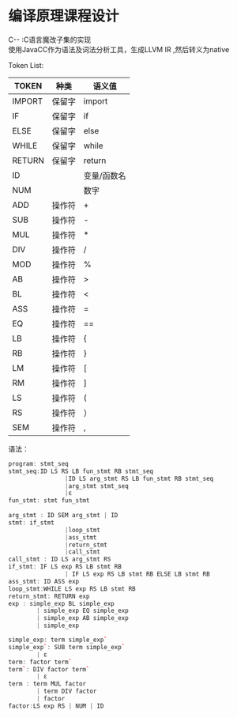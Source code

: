 # 编译原理课程设计  
C-- :C语言魔改子集的实现  
使用JavaCC作为语法及词法分析工具，生成LLVM IR ,然后转义为native

Token List:

| TOKEN  | 种类 | 语义值     |
| ------ | ------ | ------------- |
| IMPORT | 保留字 | import        |
| IF     | 保留字 | if            |
| ELSE   | 保留字 | else          |
| WHILE  | 保留字 | while         |
| RETURN | 保留字 | return        |
| ID     |        | 变量/函数名 |
| NUM     |  | 数字            |
| ADD    | 操作符 | +             |
| SUB    | 操作符 | -             |
| MUL    | 操作符 | *             |
| DIV    | 操作符 | /             |
| MOD    | 操作符 | %             |
| AB     | 操作符 | >            |
| BL     | 操作符 | <            |
| ASS     | 操作符 | =            |
| EQ     | 操作符 | ==            |
| LB     | 操作符 | {             |
| RB     | 操作符 | }             |
| LM     | 操作符 | [             |
| RM     | 操作符 | ]             |
| LS     | 操作符 | (             |
| RS     | 操作符 | ）            |
| SEM     | 操作符 | ,            |


语法：
```cpp
program: stmt_seq
stmt_seq:ID LS RS LB fun_stmt RB stmt_seq 
                |ID LS arg_stmt RS LB fun_stmt RB stmt_seq
                |arg_stmt stmt_seq
                |ε
fun_stmt: stmt fun_stmt
             
arg_stmt : ID SEM arg_stmt | ID
stmt: if_stmt
                |loop_stmt
                |ass_stmt
                |return_stmt
                |call_stmt
call_stmt : ID LS arg_stmt RS
if_stmt: IF LS exp RS LB stmt RB 
                | IF LS exp RS LB stmt RB ELSE LB stmt RB
ass_stmt: ID ASS exp
loop_stmt:WHILE LS exp RS LB stmt RB
return_stmt: RETURN exp
exp	: simple_exp BL simple_exp
		| simple_exp EQ simple_exp
		| simple_exp AB simple_exp
		| simple_exp

simple_exp: term simple_exp`
simple_exp`: SUB term simple_exp` 
        | ε
term: factor term`
term`: DIV factor term` 
        | ε
term : term MUL factor
		| term DIV factor
		| factor
factor:LS exp RS | NUM | ID


```

